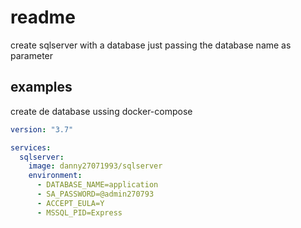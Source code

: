 # readme

create sqlserver with a database just passing the database name as parameter

## examples

create de database ussing docker-compose

```yaml
version: "3.7"

services:
  sqlserver:
    image: danny27071993/sqlserver
    environment:
      - DATABASE_NAME=application
      - SA_PASSWORD=@admin270793
      - ACCEPT_EULA=Y
      - MSSQL_PID=Express
```
